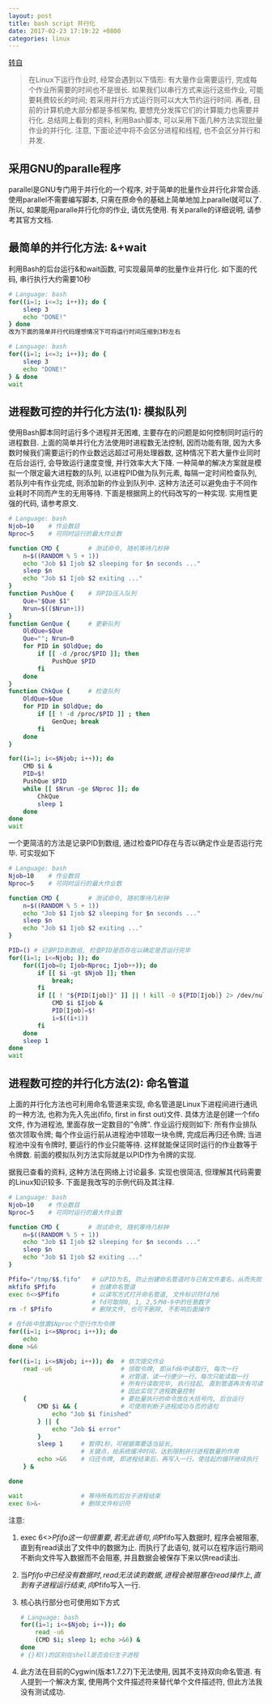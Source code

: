```yaml
---
layout: post
title: bash script 并行化
date: 2017-02-23 17:19:22 +0800
categories: linux
---
```

[转自](http://jerkwin.github.io/2013/12/14/Bash%E8%84%9A%E6%9C%AC%E5%AE%9E%E7%8E%B0%E6%89%B9%E9%87%8F%E4%BD%9C%E4%B8%9A%E5%B9%B6%E8%A1%8C%E5%8C%96/)

> 在Linux下运行作业时, 经常会遇到以下情形: 有大量作业需要运行, 完成每个作业所需要的时间也不是很长. 如果我们以串行方式来运行这些作业, 可能要耗费较长的时间; 若采用并行方式运行则可以大大节约运行时间. 再者, 目前的计算机绝大部分都是多核架构, 要想充分发挥它们的计算能力也需要并行化. 总结网上看到的资料, 利用Bash脚本, 可以采用下面几种方法实现批量作业的并行化. 注意, 下面论述中将不会区分进程和线程, 也不会区分并行和并发.

## 采用GNU的paralle程序
parallel是GNU专门用于并行化的一个程序, 对于简单的批量作业并行化非常合适. 使用parallel不需要编写脚本, 只需在原命令的基础上简单地加上parallel就可以了. 所以, 如果能用paralle并行化你的作业, 请优先使用. 有关paralle的详细说明, 请参考其官方文档.

## 最简单的并行化方法: &+wait
利用Bash的后台运行&和wait函数, 可实现最简单的批量作业并行化. 如下面的代码, 串行执行大约需要10秒
``` bash
# Language: bash
for((i=1; i<=3; i++)); do {
	sleep 3
	echo "DONE!"
} done
改为下面的简单并行代码理想情况下可将运行时间压缩到3秒左右

# Language: bash
for((i=1; i<=3; i++)); do {
	sleep 3
	echo "DONE!"
} & done
wait
```
## 进程数可控的并行化方法(1): 模拟队列
使用Bash脚本同时运行多个进程并无困难, 主要存在的问题是如何控制同时运行的进程数目. 上面的简单并行化方法使用时进程数无法控制, 因而功能有限, 因为大多数时候我们需要运行的作业数远远超过可用处理器数, 这种情况下若大量作业同时在后台运行, 会导致运行速度变慢, 并行效率大大下降. 一种简单的解决方案就是模拟一个限定最大进程数的队列, 以进程PID做为队列元素, 每隔一定时间检查队列, 若队列中有作业完成, 则添加新的作业到队列中. 这种方法还可以避免由于不同作业耗时不同而产生的无用等待. 下面是根据网上的代码改写的一种实现. 实用性更强的代码, 请参考原文.
``` bash
# Language: bash
Njob=10    # 作业数目
Nproc=5    # 可同时运行的最大作业数

function CMD {        # 测试命令, 随机等待几秒钟
	n=$((RANDOM % 5 + 1))
	echo "Job $1 Ijob $2 sleeping for $n seconds ..."
	sleep $n
	echo "Job $1 Ijob $2 exiting ..."
}
function PushQue {    # 将PID压入队列
	Que="$Que $1"
	Nrun=$(($Nrun+1))
}
function GenQue {     # 更新队列
	OldQue=$Que
	Que=""; Nrun=0
	for PID in $OldQue; do
		if [[ -d /proc/$PID ]]; then
			PushQue $PID
		fi
	done
}
function ChkQue {     # 检查队列
	OldQue=$Que
	for PID in $OldQue; do
		if [[ ! -d /proc/$PID ]] ; then
			GenQue; break
		fi
	done
}

for((i=1; i<=$Njob; i++)); do
	CMD $i &
	PID=$!
	PushQue $PID
	while [[ $Nrun -ge $Nproc ]]; do
		ChkQue
		sleep 1
	done
done
wait
```
一个更简洁的方法是记录PID到数组, 通过检查PID存在与否以确定作业是否运行完毕. 可实现如下
``` bash
# Language: bash
Njob=10    # 作业数目
Nproc=5    # 可同时运行的最大作业数

function CMD {        # 测试命令, 随机等待几秒钟
	n=$((RANDOM % 5 + 1))
	echo "Job $1 Ijob $2 sleeping for $n seconds ..."
	sleep $n
	echo "Job $1 Ijob $2 exiting ..."
}

PID=() # 记录PID到数组, 检查PID是否存在以确定是否运行完毕
for((i=1; i<=Njob; )); do
	for((Ijob=0; Ijob<Nproc; Ijob++)); do
		if [[ $i -gt $Njob ]]; then
			break;
		fi
		if [[ ! "${PID[Ijob]}" ]] || ! kill -0 ${PID[Ijob]} 2> /dev/null; then
			CMD $i $Ijob &
			PID[Ijob]=$!
			i=$((i+1))
		fi
	done
	sleep 1
done
wait
```
## 进程数可控的并行化方法(2): 命名管道
上面的并行化方法也可利用命名管道来实现, 命名管道是Linux下进程间进行通讯的一种方法, 也称为先入先出(fifo, first in first out)文件. 具体方法是创建一个fifo文件, 作为进程池, 里面存放一定数目的”令牌”. 作业运行规则如下: 所有作业排队依次领取令牌; 每个作业运行前从进程池中领取一块令牌, 完成后再归还令牌; 当进程池中没有令牌时, 要运行的作业只能等待. 这样就能保证同时运行的作业数等于令牌数. 前面的模拟队列方法实际就是以PID作为令牌的实现.

据我已查看的资料, 这种方法在网络上讨论最多. 实现也很简洁, 但理解其代码需要的Linux知识较多. 下面是我改写的示例代码及其注释.
``` bash
# Language: bash
Njob=10    # 作业数目
Nproc=5    # 可同时运行的最大作业数

function CMD {        # 测试命令, 随机等待几秒钟
	n=$((RANDOM % 5 + 1))
	echo "Job $1 Ijob $2 sleeping for $n seconds ..."
	sleep $n
	echo "Job $1 Ijob $2 exiting ..."
}

Pfifo="/tmp/$$.fifo"   # 以PID为名, 防止创建命名管道时与已有文件重名，从而失败
mkfifo $Pfifo          # 创建命名管道
exec 6<>$Pfifo         # 以读写方式打开命名管道, 文件标识符fd为6
                       # fd可取除0, 1, 2,5外0-9中的任意数字
rm -f $Pfifo           # 删除文件, 也可不删除, 不影响后面操作

# 在fd6中放置$Nproc个空行作为令牌
for((i=1; i<=$Nproc; i++)); do
	echo
done >&6

for((i=1; i<=$Njob; i++)); do  # 依次提交作业
	read -u6                   # 领取令牌, 即从fd6中读取行, 每次一行
                               # 对管道，读一行便少一行，每次只能读取一行
                               # 所有行读取完毕, 执行挂起, 直到管道再次有可读行
                               # 因此实现了进程数量控制
	{                          # 要批量执行的命令放在大括号内, 后台运行
		CMD $i && {            # 可使用判断子进程成功与否的语句
			echo "Job $i finished"
		} || {
			echo "Job $i error"
		}
		sleep 1     # 暂停1秒，可根据需要适当延长,
                    # 关键点，给系统缓冲时间，达到限制并行进程数量的作用
		echo >&6    # 归还令牌, 即进程结束后，再写入一行，使挂起的循环继续执行
	} &

done

wait                # 等待所有的后台子进程结束
exec 6>&-           # 删除文件标识符
```
注意:
1. exec 6<>$Pfifo 这一句很重要, 若无此语句, 向$Pfifo写入数据时, 程序会被阻塞, 直到有read读出了文件中的数据为止. 而执行了此语句, 就可以在程序运行期间不断向文件写入数据而不会阻塞, 并且数据会被保存下来以供read读出.
2. 当$Pfifo中已经没有数据时, read无法读到数据, 进程会被阻塞在read操作上, 直到有子进程运行结束, 向$Pfifo写入一行.
3. 核心执行部分也可使用如下方式

    ``` bash
    # Language: bash
    for((i=1; i<=$Njob; i++)); do
    	read -u6
    	(CMD $i; sleep 1; echo >&6) &
    done
    # {}和()的区别在shell是否会衍生子进程
    ```

4. 此方法在目前的Cygwin(版本1.7.27)下无法使用, 因其不支持双向命名管道. 有人提到一个解决方案, 使用两个文件描述符来替代单个文件描述符, 但此方法我没有测试成功.


